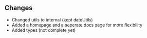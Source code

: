 ## Changes

- Changed utils to internal (kept dateUtils)
- Added a homepage and a seperate docs page for more flexibility
- Added types (not complete yet)
